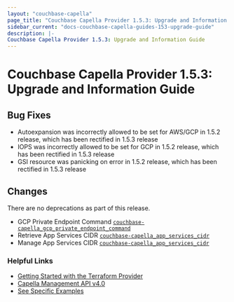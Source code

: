 ```yaml
---
layout: "couchbase-capella"
page_title: "Couchbase Capella Provider 1.5.3: Upgrade and Information Guide"
sidebar_current: "docs-couchbase-capella-guides-153-upgrade-guide"
description: |-
Couchbase Capella Provider 1.5.3: Upgrade and Information Guide
---
```



# Couchbase Capella Provider 1.5.3: Upgrade and Information Guide

## Bug Fixes

* Autoexpansion was incorrectly allowed to be set for AWS/GCP in 1.5.2 release, which has been rectified in 1.5.3 release
* IOPS was incorrectly allowed to be set for GCP in 1.5.2 release, which has been rectified in 1.5.3 release
* GSI resource was panicking on error in 1.5.2 release, which has been rectified in 1.5.3 release

## Changes

There are no deprecations as part of this release.

* GCP Private Endpoint Command [`couchbase-capella_gcp_private_endpoint_command`](https://registry.terraform.io/providers/couchbasecloud/couchbase-capella/latest/docs/data-sources/gcp_private_endpoint_command)
* Retrieve App Services CIDR [`couchbase-capella_app_services_cidr`](https://registry.terraform.io/providers/couchbasecloud/couchbase-capella/latest/docs/data-sources/app_services_cidr)
* Manage App Services CIDR [`couchbase-capella_app_services_cidr`](https://registry.terraform.io/providers/couchbasecloud/couchbase-capella/latest/docs/resources/app_services_cidr)

### Helpful Links

- [Getting Started with the Terraform Provider](https://github.com/couchbasecloud/terraform-provider-couchbase-capella/blob/master/examples/getting_started)
- [Capella Management API v4.0](https://docs.couchbase.com/cloud/management-api-reference/index.html)
- [See Specific Examples](https://github.com/couchbasecloud/terraform-provider-couchbase-capella/blob/master/examples)